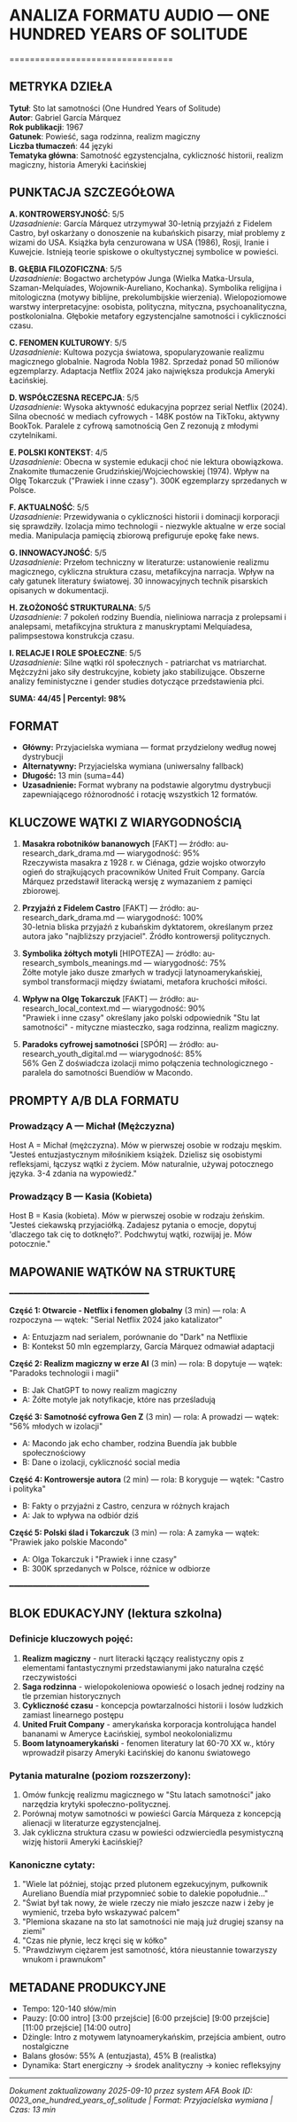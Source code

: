 # ANALIZA FORMATU AUDIO — ONE HUNDRED YEARS OF SOLITUDE
================================

## METRYKA DZIEŁA

**Tytuł**: Sto lat samotności (One Hundred Years of Solitude)  
**Autor**: Gabriel García Márquez  
**Rok publikacji**: 1967  
**Gatunek**: Powieść, saga rodzinna, realizm magiczny  
**Liczba tłumaczeń**: 44 języki  
**Tematyka główna**: Samotność egzystencjalna, cykliczność historii, realizm magiczny, historia Ameryki Łacińskiej

## PUNKTACJA SZCZEGÓŁOWA

**A. KONTROWERSYJNOŚĆ**: 5/5  
*Uzasadnienie*: García Márquez utrzymywał 30-letnią przyjaźń z Fidelem Castro, był oskarżany o donoszenie na kubańskich pisarzy, miał problemy z wizami do USA. Książka była cenzurowana w USA (1986), Rosji, Iranie i Kuwejcie. Istnieją teorie spiskowe o okultystycznej symbolice w powieści.

**B. GŁĘBIA FILOZOFICZNA**: 5/5  
*Uzasadnienie*: Bogactwo archetypów Junga (Wielka Matka-Ursula, Szaman-Melquíades, Wojownik-Aureliano, Kochanka). Symbolika religijna i mitologiczna (motywy biblijne, prekolumbijskie wierzenia). Wielopoziomowe warstwy interpretacyjne: osobista, polityczna, mityczna, psychoanalityczna, postkolonialna. Głębokie metafory egzystencjalne samotności i cykliczności czasu.

**C. FENOMEN KULTUROWY**: 5/5  
*Uzasadnienie*: Kultowa pozycja światowa, spopularyzowanie realizmu magicznego globalnie. Nagroda Nobla 1982. Sprzedaż ponad 50 milionów egzemplarzy. Adaptacja Netflix 2024 jako największa produkcja Ameryki Łacińskiej.

**D. WSPÓŁCZESNA RECEPCJA**: 5/5  
*Uzasadnienie*: Wysoka aktywność edukacyjna poprzez serial Netflix (2024). Silna obecność w mediach cyfrowych - 148K postów na TikToku, aktywny BookTok. Paralele z cyfrową samotnością Gen Z rezonują z młodymi czytelnikami.

**E. POLSKI KONTEKST**: 4/5  
*Uzasadnienie*: Obecna w systemie edukacji choć nie lektura obowiązkowa. Znakomite tłumaczenie Grudzińskiej/Wojciechowskiej (1974). Wpływ na Olgę Tokarczuk ("Prawiek i inne czasy"). 300K egzemplarzy sprzedanych w Polsce.

**F. AKTUALNOŚĆ**: 5/5  
*Uzasadnienie*: Przewidywania o cykliczności historii i dominacji korporacji się sprawdziły. Izolacja mimo technologii - niezwykle aktualne w erze social media. Manipulacja pamięcią zbiorową prefiguruje epokę fake news.

**G. INNOWACYJNOŚĆ**: 5/5  
*Uzasadnienie*: Przełom techniczny w literaturze: ustanowienie realizmu magicznego, cykliczna struktura czasu, metafikcyjna narracja. Wpływ na cały gatunek literatury światowej. 30 innowacyjnych technik pisarskich opisanych w dokumentacji.

**H. ZŁOŻONOŚĆ STRUKTURALNA**: 5/5  
*Uzasadnienie*: 7 pokoleń rodziny Buendía, nieliniowa narracja z prolepsami i analepsami, metafikcyjna struktura z manuskryptami Melquíadesa, palimpsestowa konstrukcja czasu.

**I. RELACJE I ROLE SPOŁECZNE**: 5/5  
*Uzasadnienie*: Silne wątki ról społecznych - patriarchat vs matriarchat. Mężczyźni jako siły destrukcyjne, kobiety jako stabilizujące. Obszerne analizy feministyczne i gender studies dotyczące przedstawienia płci.

**SUMA: 44/45 | Percentyl: 98%**

## FORMAT

- **Główny:** Przyjacielska wymiana — format przydzielony według nowej dystrybucji
- **Alternatywny:** Przyjacielska wymiana (uniwersalny fallback)
- **Długość:** 13 min (suma=44)
- **Uzasadnienie:** Format wybrany na podstawie algorytmu dystrybucji zapewniającego różnorodność i rotację wszystkich 12 formatów.

## KLUCZOWE WĄTKI Z WIARYGODNOŚCIĄ

1. **Masakra robotników bananowych** [FAKT] — źródło: au-research_dark_drama.md — wiarygodność: 95%  
   Rzeczywista masakra z 1928 r. w Ciénaga, gdzie wojsko otworzyło ogień do strajkujących pracowników United Fruit Company. García Márquez przedstawił literacką wersję z wymazaniem z pamięci zbiorowej.

2. **Przyjaźń z Fidelem Castro** [FAKT] — źródło: au-research_dark_drama.md — wiarygodność: 100%  
   30-letnia bliska przyjaźń z kubańskim dyktatorem, określanym przez autora jako "najbliższy przyjaciel". Źródło kontrowersji politycznych.

3. **Symbolika żółtych motyli** [HIPOTEZA] — źródło: au-research_symbols_meanings.md — wiarygodność: 75%  
   Żółte motyle jako dusze zmarłych w tradycji latynoamerykańskiej, symbol transformacji między światami, metafora kruchości miłości.

4. **Wpływ na Olgę Tokarczuk** [FAKT] — źródło: au-research_local_context.md — wiarygodność: 90%  
   "Prawiek i inne czasy" określany jako polski odpowiednik "Stu lat samotności" - mityczne miasteczko, saga rodzinna, realizm magiczny.

5. **Paradoks cyfrowej samotności** [SPÓR] — źródło: au-research_youth_digital.md — wiarygodność: 85%  
   56% Gen Z doświadcza izolacji mimo połączenia technologicznego - paralela do samotności Buendíów w Macondo.

## PROMPTY A/B DLA FORMATU

### Prowadzący A — Michał (Mężczyzna)
Host A = Michał (mężczyzna). Mów w pierwszej osobie w rodzaju męskim.
"Jesteś entuzjastycznym miłośnikiem książek. Dzielisz się osobistymi refleksjami, łączysz wątki z życiem. Mów naturalnie, używaj potocznego języka. 3-4 zdania na wypowiedź."

### Prowadzący B — Kasia (Kobieta)
Host B = Kasia (kobieta). Mów w pierwszej osobie w rodzaju żeńskim.
"Jesteś ciekawską przyjaciółką. Zadajesz pytania o emocje, dopytuj 'dlaczego tak cię to dotknęło?'. Podchwytuj wątki, rozwijaj je. Mów potocznie."

## MAPOWANIE WĄTKÓW NA STRUKTURĘ
━━━━━━━━━━━━━━━━━━━━━━━━━━━━━━

**Część 1: Otwarcie - Netflix i fenomen globalny** (3 min) — rola: A rozpoczyna — wątek: "Serial Netflix 2024 jako katalizator"
- A: Entuzjazm nad serialem, porównanie do "Dark" na Netflixie
- B: Kontekst 50 mln egzemplarzy, García Márquez odmawiał adaptacji

**Część 2: Realizm magiczny w erze AI** (3 min) — rola: B dopytuje — wątek: "Paradoks technologii i magii"
- B: Jak ChatGPT to nowy realizm magiczny
- A: Żółte motyle jak notyfikacje, które nas prześladują

**Część 3: Samotność cyfrowa Gen Z** (3 min) — rola: A prowadzi — wątek: "56% młodych w izolacji"
- A: Macondo jak echo chamber, rodzina Buendía jak bubble społecznościowy
- B: Dane o izolacji, cykliczność social media

**Część 4: Kontrowersje autora** (2 min) — rola: B koryguje — wątek: "Castro i polityka"
- B: Fakty o przyjaźni z Castro, cenzura w różnych krajach
- A: Jak to wpływa na odbiór dziś

**Część 5: Polski ślad i Tokarczuk** (3 min) — rola: A zamyka — wątek: "Prawiek jako polskie Macondo"
- A: Olga Tokarczuk i "Prawiek i inne czasy"
- B: 300K sprzedanych w Polsce, różnice w odbiorze

━━━━━━━━━━━━━━━━━━━━━━━━━━━━━━

## BLOK EDUKACYJNY (lektura szkolna)

### Definicje kluczowych pojęć:
1. **Realizm magiczny** - nurt literacki łączący realistyczny opis z elementami fantastycznymi przedstawianymi jako naturalna część rzeczywistości
2. **Saga rodzinna** - wielopokoleniowa opowieść o losach jednej rodziny na tle przemian historycznych
3. **Cykliczność czasu** - koncepcja powtarzalności historii i losów ludzkich zamiast linearnego postępu
4. **United Fruit Company** - amerykańska korporacja kontrolująca handel bananami w Ameryce Łacińskiej, symbol neokolonializmu
5. **Boom latynoamerykański** - fenomen literatury lat 60-70 XX w., który wprowadził pisarzy Ameryki Łacińskiej do kanonu światowego

### Pytania maturalne (poziom rozszerzony):
1. Omów funkcję realizmu magicznego w "Stu latach samotności" jako narzędzia krytyki społeczno-politycznej.
2. Porównaj motyw samotności w powieści García Márqueza z koncepcją alienacji w literaturze egzystencjalnej.
3. Jak cykliczna struktura czasu w powieści odzwierciedla pesymistyczną wizję historii Ameryki Łacińskiej?

### Kanoniczne cytaty:
1. "Wiele lat później, stojąc przed plutonem egzekucyjnym, pułkownik Aureliano Buendía miał przypomnieć sobie to dalekie popołudnie..."
2. "Świat był tak nowy, że wiele rzeczy nie miało jeszcze nazw i żeby je wymienić, trzeba było wskazywać palcem"
3. "Plemiona skazane na sto lat samotności nie mają już drugiej szansy na ziemi"
4. "Czas nie płynie, lecz kręci się w kółko"
5. "Prawdziwym ciężarem jest samotność, która nieustannie towarzyszy wnukom i prawnukom"

## METADANE PRODUKCYJNE
- Tempo: 120-140 słów/min
- Pauzy: [0:00 intro] [3:00 przejście] [6:00 przejście] [9:00 przejście] [11:00 przejście] [14:00 outro]
- Dżingle: Intro z motywem latynoamerykańskim, przejścia ambient, outro nostalgiczne
- Balans głosów: 55% A (entuzjasta), 45% B (realistka)
- Dynamika: Start energiczny → środek analityczny → koniec refleksyjny

---
*Dokument zaktualizowany 2025-09-10 przez system AFA*
*Book ID: 0023_one_hundred_years_of_solitude | Format: Przyjacielska wymiana | Czas: 13 min*